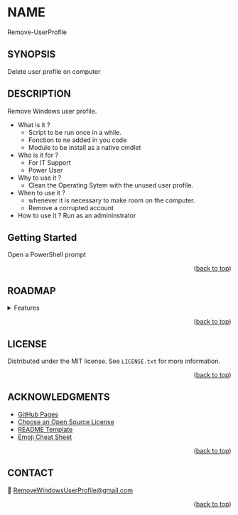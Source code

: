 <!-- Back to top link -->
<a name="readme-top"></a>
<!--
<!-- ABOUT THE PROJECT -->
# NAME
Remove-UserProfile
<!-- ABOUT THE PROJECT -->
## SYNOPSIS

Delete user profile on computer

<!-- ABOUT THE PROJECT -->
## DESCRIPTION
Remove Windows user profile.

* What is it ?
    - Script to be run once in a while.
    - Fonction to ne added in you code
    - Module to be install as a native cmdlet
* Who is it for ?
    - For IT Support
    - Power User
* Why to use it ?
    - Clean the Operating Sytem with the unused user profile.
* When to use it ?
    - whenever it is necessary to make room on the computer.
    - Remove a corrupted account
* How to use it ?
    Run as an admininstrator

<!-- GETTING STARTED -->
## Getting Started
Open a PowerShell prompt

 <p align="right">(<a href="#readme-top">back to top</a>)</p>

<!-- ROADMAP -->
## ROADMAP

<details>
<summary> Features </summary>

- [ ] Windows
    - [x] Script
    - [ ] Function
    - [ ] Module
    
- [ ] Linux
    - [ ] Script
    - [ ] Function
    - [ ] Module
    
- [ ] MacOS
    - [ ] Script
    - [ ] Function
    - [ ] Module
    
</details>

<p align="right">(<a href="#readme-top">back to top</a>)</p>


<!-- LICENSE -->
## LICENSE

Distributed under the MIT license. See `LICENSE.txt` for more information.

<p align="right">(<a href="#readme-top">back to top</a>)</p>


<!-- ACKNOWLEDGMENTS -->
## ACKNOWLEDGMENTS
* [GitHub Pages](https://pages.github.com)
* [Choose an Open Source License](https://choosealicense.com)
* [README Template](https://github.com/othneildrew/Best-README-Template)
* [Emoji Cheat Sheet](https://github.com/ikatyang/emoji-cheat-sheet)

<p align="right">(<a href="#readme-top">back to top</a>)</p>

<!-- CONTACT -->
## CONTACT

:e-mail: RemoveWindowsUserProfile@gmail.com


<p align="right">(<a href="#readme-top">back to top</a>)</p>
